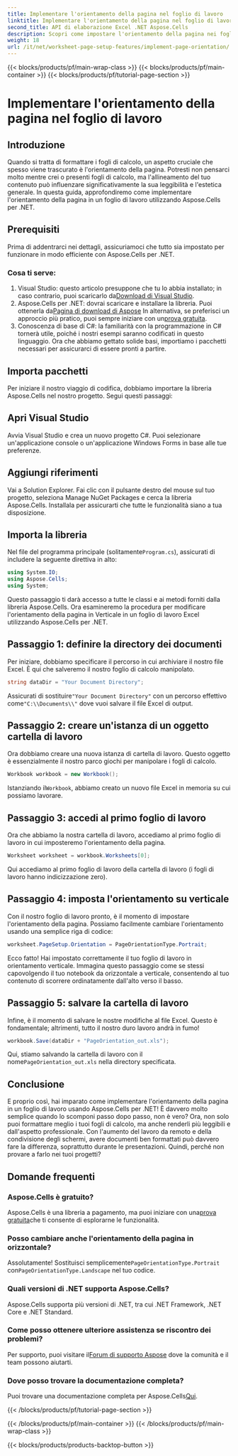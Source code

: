 ```yaml
---
title: Implementare l'orientamento della pagina nel foglio di lavoro
linktitle: Implementare l'orientamento della pagina nel foglio di lavoro
second_title: API di elaborazione Excel .NET Aspose.Cells
description: Scopri come impostare l'orientamento della pagina nei fogli di lavoro Excel usando Aspose.Cells per .NET. Semplice guida passo passo per una migliore presentazione dei documenti.
weight: 18
url: /it/net/worksheet-page-setup-features/implement-page-orientation/
---
```


{{< blocks/products/pf/main-wrap-class >}}
{{< blocks/products/pf/main-container >}}
{{< blocks/products/pf/tutorial-page-section >}}

# Implementare l'orientamento della pagina nel foglio di lavoro

## Introduzione
Quando si tratta di formattare i fogli di calcolo, un aspetto cruciale che spesso viene trascurato è l'orientamento della pagina. Potresti non pensarci molto mentre crei o presenti fogli di calcolo, ma l'allineamento del tuo contenuto può influenzare significativamente la sua leggibilità e l'estetica generale. In questa guida, approfondiremo come implementare l'orientamento della pagina in un foglio di lavoro utilizzando Aspose.Cells per .NET.
## Prerequisiti
Prima di addentrarci nei dettagli, assicuriamoci che tutto sia impostato per funzionare in modo efficiente con Aspose.Cells per .NET.
### Cosa ti serve:
1.  Visual Studio: questo articolo presuppone che tu lo abbia installato; in caso contrario, puoi scaricarlo da[Download di Visual Studio](https://visualstudio.microsoft.com/vs/).
2.  Aspose.Cells per .NET: dovrai scaricare e installare la libreria. Puoi ottenerla da[Pagina di download di Aspose](https://releases.aspose.com/cells/net/) In alternativa, se preferisci un approccio più pratico, puoi sempre iniziare con un[prova gratuita](https://releases.aspose.com/).
3. Conoscenza di base di C#: la familiarità con la programmazione in C# tornerà utile, poiché i nostri esempi saranno codificati in questo linguaggio.
Ora che abbiamo gettato solide basi, importiamo i pacchetti necessari per assicurarci di essere pronti a partire.
## Importa pacchetti
Per iniziare il nostro viaggio di codifica, dobbiamo importare la libreria Aspose.Cells nel nostro progetto. Segui questi passaggi:
## Apri Visual Studio 
Avvia Visual Studio e crea un nuovo progetto C#. Puoi selezionare un'applicazione console o un'applicazione Windows Forms in base alle tue preferenze.
## Aggiungi riferimenti
Vai a Solution Explorer. Fai clic con il pulsante destro del mouse sul tuo progetto, seleziona Manage NuGet Packages e cerca la libreria Aspose.Cells. Installala per assicurarti che tutte le funzionalità siano a tua disposizione.
## Importa la libreria 
 Nel file del programma principale (solitamente`Program.cs`), assicurati di includere la seguente direttiva in alto:
```csharp
using System.IO;
using Aspose.Cells;
using System;
```
Questo passaggio ti darà accesso a tutte le classi e ai metodi forniti dalla libreria Aspose.Cells.
Ora esamineremo la procedura per modificare l'orientamento della pagina in Verticale in un foglio di lavoro Excel utilizzando Aspose.Cells per .NET.
## Passaggio 1: definire la directory dei documenti
Per iniziare, dobbiamo specificare il percorso in cui archiviare il nostro file Excel. È qui che salveremo il nostro foglio di calcolo manipolato.
```csharp
string dataDir = "Your Document Directory";
```
 Assicurati di sostituire`"Your Document Directory"` con un percorso effettivo come`"C:\\Documents\\"` dove vuoi salvare il file Excel di output.
## Passaggio 2: creare un'istanza di un oggetto cartella di lavoro
Ora dobbiamo creare una nuova istanza di cartella di lavoro. Questo oggetto è essenzialmente il nostro parco giochi per manipolare i fogli di calcolo.
```csharp
Workbook workbook = new Workbook();
```
 Istanziando il`Workbook`, abbiamo creato un nuovo file Excel in memoria su cui possiamo lavorare.
## Passaggio 3: accedi al primo foglio di lavoro
Ora che abbiamo la nostra cartella di lavoro, accediamo al primo foglio di lavoro in cui imposteremo l'orientamento della pagina. 
```csharp
Worksheet worksheet = workbook.Worksheets[0];
```
Qui accediamo al primo foglio di lavoro della cartella di lavoro (i fogli di lavoro hanno indicizzazione zero). 
## Passaggio 4: imposta l'orientamento su verticale
Con il nostro foglio di lavoro pronto, è il momento di impostare l'orientamento della pagina. Possiamo facilmente cambiare l'orientamento usando una semplice riga di codice:
```csharp
worksheet.PageSetup.Orientation = PageOrientationType.Portrait;
```
Ecco fatto! Hai impostato correttamente il tuo foglio di lavoro in orientamento verticale. Immagina questo passaggio come se stessi capovolgendo il tuo notebook da orizzontale a verticale, consentendo al tuo contenuto di scorrere ordinatamente dall'alto verso il basso.
## Passaggio 5: salvare la cartella di lavoro
Infine, è il momento di salvare le nostre modifiche al file Excel. Questo è fondamentale; altrimenti, tutto il nostro duro lavoro andrà in fumo!
```csharp
workbook.Save(dataDir + "PageOrientation_out.xls");
```
 Qui, stiamo salvando la cartella di lavoro con il nome`PageOrientation_out.xls` nella directory specificata.
## Conclusione
E proprio così, hai imparato come implementare l'orientamento della pagina in un foglio di lavoro usando Aspose.Cells per .NET! È davvero molto semplice quando lo scomponi passo dopo passo, non è vero? Ora, non solo puoi formattare meglio i tuoi fogli di calcolo, ma anche renderli più leggibili e dall'aspetto professionale.
Con l'aumento del lavoro da remoto e della condivisione degli schermi, avere documenti ben formattati può davvero fare la differenza, soprattutto durante le presentazioni. Quindi, perché non provare a farlo nei tuoi progetti? 
## Domande frequenti
### Aspose.Cells è gratuito?
 Aspose.Cells è una libreria a pagamento, ma puoi iniziare con una[prova gratuita](https://releases.aspose.com/)che ti consente di esplorarne le funzionalità.
### Posso cambiare anche l'orientamento della pagina in orizzontale?
 Assolutamente! Sostituisci semplicemente`PageOrientationType.Portrait` con`PageOrientationType.Landscape` nel tuo codice.
### Quali versioni di .NET supporta Aspose.Cells?
Aspose.Cells supporta più versioni di .NET, tra cui .NET Framework, .NET Core e .NET Standard.
### Come posso ottenere ulteriore assistenza se riscontro dei problemi?
 Per supporto, puoi visitare il[Forum di supporto Aspose](https://forum.aspose.com/c/cells/9) dove la comunità e il team possono aiutarti.
### Dove posso trovare la documentazione completa?
 Puoi trovare una documentazione completa per Aspose.Cells[Qui](https://reference.aspose.com/cells/net/).

{{< /blocks/products/pf/tutorial-page-section >}}

{{< /blocks/products/pf/main-container >}}
{{< /blocks/products/pf/main-wrap-class >}}

{{< blocks/products/products-backtop-button >}}
